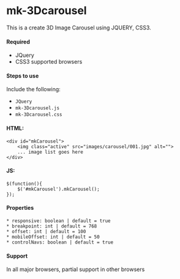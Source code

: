 # mk-3Dcarousel
This is a create 3D Image Carousel using JQUERY, CSS3.

#### Required
* JQuery
* CSS3 supported browsers

#### Steps to use
Include the following:
  * `JQuery`
  * `mk-3Dcarousel.js` 
  * `mk-3Dcarousel.css`

#### HTML:
```
<div id="mkCarousel">
	<img class="active" src="images/carousel/001.jpg" alt="">
	... image list goes here
</div>
```

#### JS:
```
$(function(){
	$('#mkCarousel').mkCarousel();
});
```
#### Properties
	* responsive: boolean | default = true
	* breakpoint: int | default = 768
	* offset: int | default = 100
	* mobileOffset: int | default = 50
	* controlNavs: boolean | default = true
#### Support
In all major browsers, partial support in other browsers
